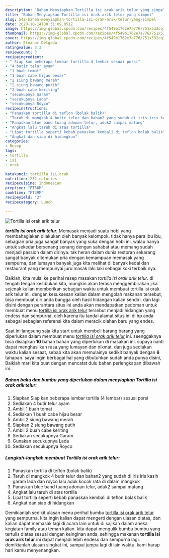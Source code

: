 ```yaml
---
description: "Bahan Menyiapkan Tortilla isi orak arik telur yang simpel"
title: "Bahan Menyiapkan Tortilla isi orak arik telur yang simpel"
slug: 542-bahan-menyiapkan-tortilla-isi-orak-arik-telur-yang-simpel
date: 2020-10-14T08:31:09.051Z
image: https://img-global.cpcdn.com/recipes/4f549b1762e7a776/751x532cq70/tortilla-isi-orak-arik-telur-foto-resep-utama.jpg
thumbnail: https://img-global.cpcdn.com/recipes/4f549b1762e7a776/751x532cq70/tortilla-isi-orak-arik-telur-foto-resep-utama.jpg
cover: https://img-global.cpcdn.com/recipes/4f549b1762e7a776/751x532cq70/tortilla-isi-orak-arik-telur-foto-resep-utama.jpg
author: Eleanor Delgado
ratingvalue: 3.3
reviewcount: 3
recipeingredient:
- " Siap kan beberapa lembar tortilla 4 lembar sesuai porsi"
- "4 butir telur ayam"
- "1 buah tomat"
- "1 buah cabe hijau besar"
- "2 siung bawang merah"
- "2 siung bawang putih"
- "2 buah cabe keriting"
- "secukupnya Garam"
- "secukupnya Lada"
- "secukupnya Royco"
recipeinstructions:
- "Panaskan tortilla di teflon (bolak balik)"
- "Taruh di mangkok 4 butir telur dan bahan2 yang sudah di iris iris kasih garam lada dan royco lalu aduk kocok rata di dalam mangkuk"
- "Panaskan blue band tuang adonan telur, aduk2 sampai matang"
- "Angkat lalu taruh di atas tortilla"
- "Lipat tortilla seperti kebab panaskan kembali di teflon bolak balik"
- "Angkat dan siap di hidangkan"
categories:
- Resep
tags:
- tortilla
- isi
- orak

katakunci: tortilla isi orak 
nutrition: 232 calories
recipecuisine: Indonesian
preptime: "PT36M"
cooktime: "PT39M"
recipeyield: "2"
recipecategory: Lunch

---
```



![Tortilla isi orak arik telur](https://img-global.cpcdn.com/recipes/4f549b1762e7a776/751x532cq70/tortilla-isi-orak-arik-telur-foto-resep-utama.jpg)

<b><i>tortilla isi orak arik telur</i></b>, Memasak menjadi suatu hobi yang membahagiakan dilakukan oleh banyak kelompok. tidak hanya para ibu ibu, sebagian pria juga sangat banyak yang suka dengan hobi ini. walau hanya untuk sekedar bersenang senang dengan sahabat atau memang sudah menjadi passion dalam dirinya. tak heran dalam dunia restoran sekarang sangat banyak ditemukan pria dengan kemampuan memasak yang sempurna, dan lumayan banyak juga kita melihat di banyak kedai dan restaurant yang mempunyai juru masak laki laki sebagai koki terbaik nya.

Baiklah, kita mulai ke perihal resep masakan <i>tortilla isi orak arik telur</i>. di tengah tengah kesibukan kita, mungkin akan terasa menggembirakan jika sejenak kalian memberikan sebagian waktu untuk membuat tortilla isi orak arik telur ini. dengan kesuksesan kalian dalam mengolah makanan tersebut, bisa membuat diri anda bangga oleh hasil hidangan kalian sendiri. dan lagi disini dengan perantara situs ini anda akan mendapatkan pedoman untuk membuat menu <u>tortilla isi orak arik telur</u> tersebut menjadi hidangan yang endess dan sempurna, oleh karena itu tandai alamat situs ini di hp anda sebagai sebagian referensi kita dalam meracik olahan baru yang endes.




Saat ini langsung saja kita start untuk membeli barang barang yang diperlukan dalam membuat menu <u><i>tortilla isi orak arik telur</i></u> ini. seenggaknya bisa disiapkan <b>10</b> bahan bahan yang diperlukan di masakan ini. supaya nanti dapat menghasilkan rasa yang lumayan dan nikmat. dan juga sediakan waktu kalian sesaat, sebab kita akan memulainya sedikit banyak dengan <b>6</b> tahapan. saya ingin berbagai hal yang dibutuhkan sudah anda punya disini, Baiklah mari kita buat dengan mencatat dulu bahan perlengkapan dibawah ini.

<!--inarticleads1-->

##### Bahan baku dan bumbu yang diperlukan dalam menyiapkan Tortilla isi orak arik telur:

1. Siapkan  Siap kan beberapa lembar tortilla (4 lembar) sesuai porsi
1. Sediakan 4 butir telur ayam
1. Ambil 1 buah tomat
1. Sediakan 1 buah cabe hijau besar
1. Ambil 2 siung bawang merah
1. Siapkan 2 siung bawang putih
1. Ambil 2 buah cabe keriting
1. Sediakan secukupnya Garam
1. Gunakan secukupnya Lada
1. Sediakan secukupnya Royco




<!--inarticleads2-->

##### Langkah-langkah membuat Tortilla isi orak arik telur:

1. Panaskan tortilla di teflon (bolak balik)
1. Taruh di mangkok 4 butir telur dan bahan2 yang sudah di iris iris kasih garam lada dan royco lalu aduk kocok rata di dalam mangkuk
1. Panaskan blue band tuang adonan telur, aduk2 sampai matang
1. Angkat lalu taruh di atas tortilla
1. Lipat tortilla seperti kebab panaskan kembali di teflon bolak balik
1. Angkat dan siap di hidangkan




Demikianlah sedikit ulasan menu perihal bumbu <u>tortilla isi orak arik telur</u> yang sempurna. kita ingin kalian dapat mengerti dengan ulasan diatas, dan kalian dapat memasak lagi di acara lain untuk di sajikan dalam aneka kegiatan family atau teman kalian. kita dapat mengulik bumbu bumbu yang tertulis diatas sesuai dengan keinginan anda, sehingga makanan <b>tortilla isi orak arik telur</b> ini dapat menjadi lebih endess dan sempurna lagi. demikianlah ulasan singkat ini, sampai jumpa lagi di lain waktu. kami harap hari kamu menyenangkan.
